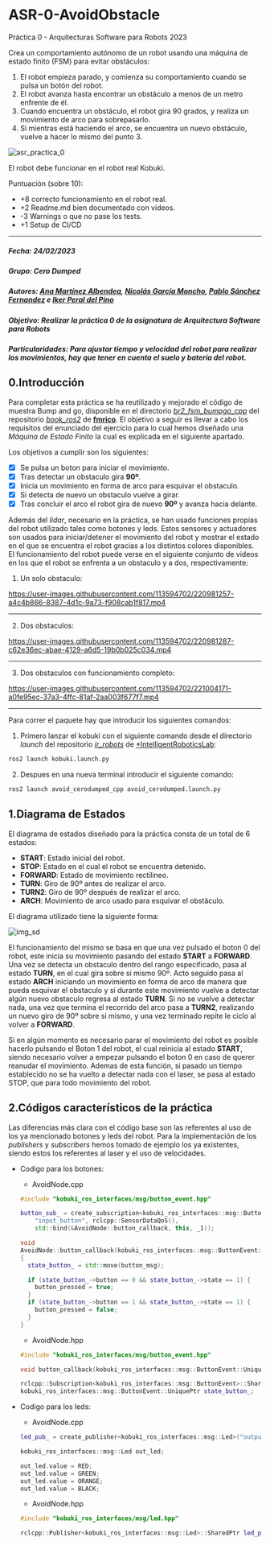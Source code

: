 # ASR-0-AvoidObstacle
Práctica 0 - Arquitecturas Software para Robots 2023

Crea un comportamiento autónomo de un robot usando una máquina de estado finito (FSM) para evitar obstáculos:
1. El robot empieza parado, y comienza su comportamiento cuando se pulsa un botón del robot.
2. El robot avanza hasta encontrar un obstáculo a menos de un metro enfrente de él.
3. Cuando encuentra un obstáculo, el robot gira 90 grados, y realiza un movimiento de arco para sobrepasarlo.
4. Si mientras está haciendo el arco, se encuentra un nuevo obstáculo, vuelve a hacer lo mismo del punto 3.

![asr_practica_0](https://user-images.githubusercontent.com/3810011/217230998-a162f2e1-cf50-4e26-9155-53ca73e99f86.png)

El robot debe funcionar en el robot real Kobuki.

Puntuación (sobre 10):

* +8 correcto funcionamiento en el robot real.
* +2 Readme.md bien documentado con videos.
* -3 Warnings o que no pase los tests.
* +1 Setup de CI/CD


***

##### Fecha: 24/02/2023
##### Grupo: Cero Dumped
##### Autores: [Ana Martínez Albendea](https://github.com/ana-martinezal2021), [Nicolás García Moncho](https://github.com/nicogmon), [Pablo Sánchez Fernandez](https://github.com/psanchezf2021) e [Iker Peral del Pino](https://github.com/iperal2021)
##### Objetivo: Realizar la práctica 0 de la asignatura de Arquitectura Software para Robots
##### Particularidades: Para ajustar tiempo y velocidad del robot para realizar los movimientos, hay que tener en cuenta el suelo y batería del robot.

## 0.Introducción

Para completar esta práctica se ha reutilizado y mejorado el código de muestra Bump and go, disponible en el directorio [*br2_fsm_bumpgo_cpp*](https://github.com/fmrico/book_ros2/tree/main/br2_fsm_bumpgo_cpp) del repositorio [*book_ros2*](https://github.com/fmrico/book_ros2) de [**fmrico**](https://github.com/fmrico). El objetivo a seguir es llevar a cabo los requisitos del enunciado del ejercicio para lo cual hemos diseñado una *Máquina de Estado Finito* la cual es explicada en el siguiente apartado.

Los objetivos a cumplir son los siguientes:

- [x] Se pulsa un boton para iniciar el movimiento.
- [x] Tras detectar un obstaculo gira **90º**.
- [x] Inicia un movimiento en forma de arco para esquivar el obstaculo.
- [x] Si detecta de nuevo un obstaculo vuelve a girar.
- [x] Tras concluir el arco el robot gira de nuevo **90º** y avanza hacia delante.

Además del *lidar*, necesario en la práctica, se han usado funciones propias del robot utilizado tales como botones y leds. Estos sensores y actuadores son usados para iniciar/detener el movimiento del robot y mostrar el estado en el que se encuentra el robot gracias a los distintos colores disponibles. El funcionamiento del robot puede verse en el siguiente conjunto de videos en los que el robot se enfrenta a un obstaculo y a dos, respectivamente:


1. Un solo obstaculo:


https://user-images.githubusercontent.com/113594702/220981257-a4c4b866-8387-4d1c-9a73-f908cab1f817.mp4


***

2. Dos obstaculos:


https://user-images.githubusercontent.com/113594702/220981287-c62e36ec-abae-4129-a6d5-19b0b025c034.mp4


***

3. Dos obstaculos con funcionamiento completo:


https://user-images.githubusercontent.com/113594702/221004171-a0fe95ec-37a3-4ffc-81af-2aa003f677f7.mp4


***
Para correr el paquete hay que introducir los siguientes comandos:

1. Primero lanzar el kobuki con el siguiente comando desde el directorio *launch* del repositorio [*ir_robots*](https://github.com/IntelligentRoboticsLabs/ir_robots) de [*IntelligentRoboticsLab](https://github.com/IntelligentRoboticsLabs):
```bash
ros2 launch kobuki.launch.py

```  

2. Despues en una nueva terminal introducir el siguiente comando:
```bash
ros2 launch avoid_cerodumped_cpp avoid_cerodumped.launch.py

``` 

## 1.Diagrama de Estados 

El diagrama de estados diseñado para la práctica consta de un total de 6 estados:

* **START**: Estado inicial del robot.
* **STOP**: Estado en el cual el robot se encuentra detenido.
* **FORWARD**: Estado de movimiento rectilineo.
* **TURN**: Giro de 90º antes de realizar el arco.
* **TURN2**: Giro de 90º después de realizar el arco.
* **ARCH**: Movimiento de arco usado para esquivar el obstäculo.

El diagrama utilizado tiene la siguiente forma: 

![img_sd](https://github.com/Docencia-fmrico/avoid-obstacle-cero_dumped/blob/main/DiagramaNuevo.jpg)

El funcionamiento del mismo se basa en que una vez pulsado el boton 0 del robot, este inicia su movimiento pasando del estado **START** a **FORWARD**. Una vez se detecta un obstaculo dentro del rango especificado, pasa al estado **TURN**, en el cual gira sobre si mismo 90º. Acto seguido pasa al estado **ARCH** iniciando un movimiento en forma de arco de manera que pueda esquivar el obstaculo y si durante este movimiento vuelve a detectar algún nuevo obstaculo regresa al estado **TURN**. Si no se vuelve a detectar nada, una vez que termina el recorrido del arco pasa a **TURN2**, realizando un nuevo giro de 90º sobre si mismo, y una vez terminado repite le ciclo al volver a **FORWARD**. 

Si en algún momento es necesario parar el movimiento del robot es posible hacerlo pulsando el Boton 1 del robot, el cual reinicia al estado **START**, siendo necesario volver a empezar pulsando el boton 0 en caso de querer reanudar el movimiento. Ademas de esta función, si pasado un tiempo establecido no se ha vuelto a detectar nada con el laser, se pasa al estado STOP, que para todo movimiento del robot.

## 2.Códigos característicos de la práctica

Las diferencias más clara con el código base son las referentes al uso de los ya mencionado botones y leds del robot. Para la implementación de los *publishers* y *subscribers* hemos tomado de ejemplo los ya existentes, siendo estos los referentes al laser y el uso de velocidades.

* Codigo para los botones:
  - AvoidNode.cpp

  ```cpp
  #include "kobuki_ros_interfaces/msg/button_event.hpp"
  
  button_sub_ = create_subscription<kobuki_ros_interfaces::msg::ButtonEvent>(
      "input_button", rclcpp::SensorDataQoS(),
      std::bind(&AvoidNode::button_callback, this, _1));

  void
  AvoidNode::button_callback(kobuki_ros_interfaces::msg::ButtonEvent::UniquePtr button_msg)
  {
    state_button_ = std::move(button_msg);

    if (state_button_->button == 0 && state_button_->state == 1) {
      button_pressed = true;
    }
    if (state_button_->button == 1 && state_button_->state == 1) {
      button_pressed = false;
    }
  }

  ```
  - AvoidNode.hpp
  

  ```cpp
  #include "kobuki_ros_interfaces/msg/button_event.hpp"
  
  void button_callback(kobuki_ros_interfaces::msg::ButtonEvent::UniquePtr button_msg);

  rclcpp::Subscription<kobuki_ros_interfaces::msg::ButtonEvent>::SharedPtr button_sub_;
  kobuki_ros_interfaces::msg::ButtonEvent::UniquePtr state_button_;

  ```
* Codigo para los leds:
  - AvoidNode.cpp
  
  ```cpp 
  led_pub_ = create_publisher<kobuki_ros_interfaces::msg::Led>("output_led", 0);
  
  kobuki_ros_interfaces::msg::Led out_led;
  
  out_led.value = RED;
  out_led.value = GREEN;
  out_led.value = ORANGE;
  out_led.value = BLACK;
  ```
  - AvoidNode.hpp
  ```cpp
  #include "kobuki_ros_interfaces/msg/led.hpp"
  
  rclcpp::Publisher<kobuki_ros_interfaces::msg::Led>::SharedPtr led_pub_;
  ```
